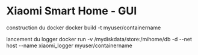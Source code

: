 # Xiaomi Smart Home - GUI

construction du docker
docker build -t myuser/containername

lancement du logger
docker run -v /mydiskdata/store:/mihome/db -d --net host --name xiaomi_logger myuser/containername
